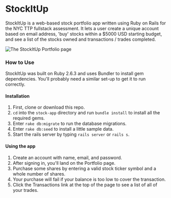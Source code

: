 # StockItUp
StockItUp is a web-based stock portfolio app written using Ruby on Rails for the NYC TTP fullstack assessment. It lets a user create a unique account based on email address, 'buy' stocks within a $5000 USD starting budget, and see a list of the stocks owned and transactions / trades completed.

![The StockItUp Portfolio page](https://i.imgur.com/u5b6T07.png)

### How to Use
StockItUp was built on Ruby 2.6.3 and uses Bundler to install gem dependencies. You'll probably need a similar set-up to get it to run correctly.

#### Installation
1. First, clone or download this repo.
2. `cd` into the `stock-app` directory and run `bundle install` to install all the required gems.
3. Enter `rake db:migrate` to run the database migrations.
4. Enter `rake db:seed` to install a little sample data.
5. Start the rails server by typing `rails server` or `rails s`.

#### Using the app
1. Create an account with name, email, and password.
2. After signing in, you'll land on the Portfolio page.
3. Purchase some shares by entering a valid stock ticker symbol and a whole number of shares.
4. Your purchase will fail if your balance is too low to cover the transaction.
5. Click the Transactions link at the top of the page to see a list of all of your trades.